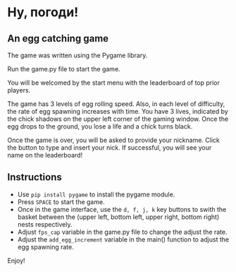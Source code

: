 # Ну, погоди!

## An egg catching game

The game was written using the Pygame library.

Run the game.py file to start the game.

You will be welcomed by the start menu with the leaderboard of top prior players.

The game has 3 levels of egg rolling speed. Also, in each level of difficulty, the rate of egg spawning increases with time.
You have 3 lives, indicated by the chick shadows on the upper left corner of the gaming window. Once the egg drops to the ground, you lose a life and a chick turns black. 

Once the game is over, you will be asked to provide your nickname. Click the button to type and insert your nick. If successful, you will see your name on the leaderboard!

## Instructions
- Use `pip install pygame` to install the pygame module.
- Press `SPACE` to start the game.
- Once in the game interface, use the `d, f, j, k` key buttons to swith the basket between the (upper left, bottom left, upper right, bottom right) nests respectively.
- Adjust `fps_cap` variable in the game.py file to change the adjust the rate.
- Adjust the `add_egg_increment` variable in the main() function to adjust the egg spawning rate.


Enjoy!
